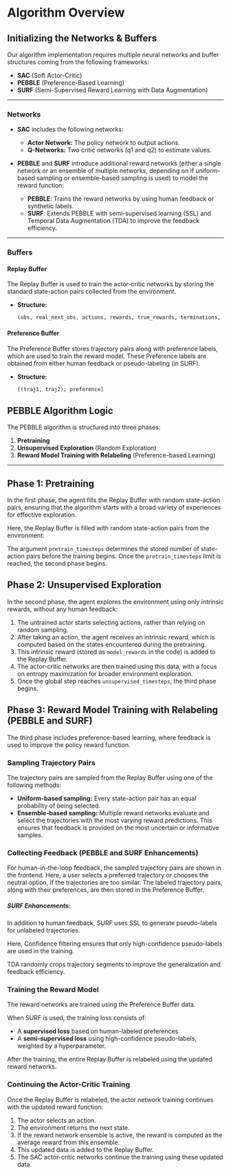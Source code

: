 # Algorithm Overview

## Initializing the Networks & Buffers  

Our algorithm implementation requires multiple neural networks and buffer structures coming from the following 
frameworks:
+ **SAC** (Soft Actor-Critic)
+ **PEBBLE** (Preference-Based Learning)
+ **SURF** (Semi-Supervised Reward Learning with Data Augmentation)

---

### Networks 

+ **SAC** includes the following networks:  
  + **Actor Network:** The policy network to output actions.
  + **Q-Networks:** Two critic networks (q1 and q2) to estimate values.


+ **PEBBLE** and **SURF** introduce additional reward networks (either a single network or an ensemble of multiple networks, 
depending on if uniform-based sampling or ensemble-based sampling is used) to model the reward function:
  + **PEBBLE**: Trains the reward networks by using human feedback or synthetic labels.  
  + **SURF**: Extends PEBBLE with semi-supervised learning (SSL) and Temporal Data Augmentation (TDA) to improve the 
  feedback efficiency.

---

### Buffers

#### Replay Buffer

The Replay Buffer is used to train the actor-critic networks by storing the standard state-action pairs collected 
from the environment.

+ **Structure:**  
  ```python
  (obs, real_next_obs, actions, rewards, true_rewards, terminations, infos, full_states)
  
#### Preference Buffer

The Preference Buffer stores trajectory pairs along with preference labels, which are used to train the reward model.
These Preference labels are obtained from either human feedback or pseudo-labeling (in SURF).

+ **Structure:**  
  ```python
  [(traj1, traj2), preference]
  
## PEBBLE Algorithm Logic

The PEBBLE algorithm is structured into three phases:
1. **Pretraining**
2. **Unsupervised Exploration** (Random Exploration)
3. **Reward Model Training with Relabeling** (Preference-based Learning)

---

## Phase 1: Pretraining 

In the first phase, the agent fills the Replay Buffer with random state-action pairs, ensuring that the algorithm 
starts with a broad variety of experiences for effective exploration.

Here, the Replay Buffer is filled with random state-action pairs from the environment. 

The argument `pretrain_timesteps` determines the stored number of state-action pairs before the training begins. 
Once the `pretrain_timesteps` limit is reached, the second phase begins.

## Phase 2: Unsupervised Exploration

In the second phase, the agent explores the environment using only intrinsic rewards, without any human feedback:

1. The untrained actor starts selecting actions, rather than relying on random sampling.
2. After taking an action, the agent receives an intrinsic reward, which is computed based on the states
encountered during the pretraining.
3. This intrinsic reward (stored as `model_rewards` in the code) is added to the Replay Buffer.
4. The actor-critic networks are then trained using this data, with a focus on entropy maximization for 
broader environment exploration.
5. Once the global step reaches `unsupervised_timesteps`, the third phase begins.

## Phase 3: Reward Model Training with Relabeling (PEBBLE and SURF)

The third phase includes preference-based learning, where feedback is used to improve the policy reward function.

### Sampling Trajectory Pairs
The trajectory pairs are sampled from the Replay Buffer using one of the following methods:

+ **Uniform-based sampling:** Every state-action pair has an equal probability of being selected.  
+ **Ensemble-based sampling:** Multiple reward networks evaluate and select the trajectories with the most varying
reward predictions. This ensures that feedback is provided on the most uncertain or informative samples.  

### Collecting Feedback (PEBBLE and SURF Enhancements)
For human-in-the-loop feedback, the sampled trajectory pairs are shown in the frontend. 
Here, a user selects a preferred trajectory or chooses the neutral option, if the trajectories are too similar. 
The labeled trajectory pairs, along with their preferences, are then stored in the Preference Buffer.  

##### SURF Enhancements:  
In addition to human feedback, SURF uses SSL to generate pseudo-labels for unlabeled trajectories. 

Here, Confidence filtering ensures that only high-confidence pseudo-labels are used in the training. 

TDA randomly crops trajectory segments to improve the generalization and feedback efficiency.  

### Training the Reward Model 
The reward networks are trained using the Preference Buffer data.  

When SURF is used, the training loss consists of:  
  + A **supervised loss** based on human-labeled preferences 
  + A **semi-supervised loss** using high-confidence pseudo-labels, weighted by a hyperparameter.

After the training, the entire Replay Buffer is relabeled using the updated reward networks.  

### Continuing the Actor-Critic Training  
Once the Replay Buffer is relabeled, the actor network training continues with the updated reward function:

1. The actor selects an action.  
2. The environment returns the next state.
3. If the reward network ensemble is active, the reward is computed as the average reward from this ensemble.
4. This updated data is added to the Replay Buffer.  
5. The SAC actor-critic networks continue the training using these updated data.